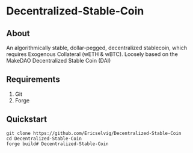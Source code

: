 # Decentralized-Stable-Coin
## About
An algorithmically stable, dollar-pegged, decentralized stablecoin, which requires Exogenous Collateral (wETH & wBTC).
Loosely based on the MakeDAO Decentralized Stable Coin (DAI)

## Requirements
1. Git
2. Forge

## Quickstart
```
git clone https://github.com/Ericselvig/Decentralized-Stable-Coin
cd Decentralized-Stable-Coin
forge build# Decentralized-Stable-Coin
```

